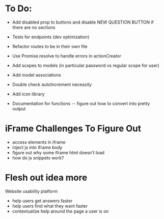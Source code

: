 # To Do:
- Add disabled prop to buttons and disable NEW QUESTION BUTTON if there are no sections

- Tests for endpoints (dev optimization)

- Refactor routes to be in their own file

- Use Promise.resolve to handle errors in actionCreator

- Add scopes to models (in particular password vs regular scope for user)
- Add model associations
- Double check autoIncrement necessity
- Add icon library
- Documentation for functions -- figure out how to convert into pretty output

# iFrame Challenges To Figure Out
- access elements in iframe
- inject js into iframe body
- figure out why some iframe html doesn't load
- how do js snippets work?


# Flesh out idea more

Website usability platform
- help users get answers faster
- help users find what they want faster
- contextualize help around the page a user is on
